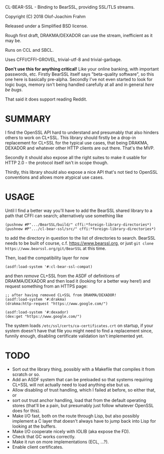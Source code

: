 CL-BEAR-SSL - Binding to BearSSL, providing SSL/TLS streams.

Copyright (C) 2018 Olof-Joachim Frahm

Released under a Simplified BSD license.

Rough first draft, DRAKMA/DEXADOR can use the stream, inefficient as it
may be.

Runs on CCL and SBCL.

Uses CFFI/CFFI-GROVEL, trivial-utf-8 and trivial-garbage.

**Don't use this for anything critical!**  Like your online banking,
with important passwords, etc.  Firstly BearSSL itself says
"beta-quality software", so this one here is basically pre-alpha.
Secondly I've not even started to look for logic bugs, memory isn't
being handled carefully at all and in general *here be bugs*.

That said it does support reading Reddit.

# SUMMARY

I find the OpenSSL API hard to understand and presumably that also
hinders others to work on CL+SSL.  This library should firstly be a
drop-in replacement for CL+SSL for the typical use cases, that being
DRAKMA, DEXADOR and whatever other HTTP clients are out there.  That's
the MVP.

Secondly it should also expose all the right suites to make it usable
for HTTP 2.0 - the protocol itself isn't in scope though.

Thirdly, this library should also expose a nice API that's not tied to
OpenSSL conventions and allows more atypical use cases.

# USAGE

Until I find a better way you'll have to add the BearSSL shared library
to a path that CFFI can search; alternatively use something like

    (pushnew #P".../BearSSL/build/" cffi:*foreign-library-directories*)
    (pushnew #P".../cl-bear-ssl/src/" cffi:*foreign-library-directories*)

to add the directory in question to the list of directories to search.
BearSSL needs to be built of course, c.f. https://www.bearssl.org, or
just `git clone https://www.bearssl.org/git/BearSSL` at this time.

Then, load the compatibility layer for now

    (asdf:load-system '#:cl-bear-ssl-compat)

and then *remove* CL+SSL from the ASDF of definitions of DRAKMA/DEXADOR
and then load it (looking for a better way here!) and request something
from an HTTPS page:

    ;; after having removed CL+SSL from DRAKMA/DEXADOR!
    (asdf:load-system '#:drakma)
    (drakma:http-request "https://www.google.com/")

    (asdf:load-system '#:dexador)
    (dex:get "https://www.google.com/")

The system loads `/etc/ssl/certs/ca-certificates.crt` on startup, if
your system doesn't have that file you might need to find a replacement
since, funnily enough, disabling certificate validation isn't
implemented yet.

# TODO

- Sort out the library thing, possibly with a Makefile that compiles it
  from scratch or so.
- Add an ASDF system that can be preloaded so that systems requiring
  CL+SSL will not actually need to load anything else but us.
- Allow disabling of trust handling, which I failed at before, so either
  that, or
- sort out trust anchor handling, load that from the default operating
  stores (that'll be a pain, but presumably just follow whatever OpenSSL
  does for this).
- Make I/O fast, both on the route through Lisp, but also possibly
  implement a C layer that doesn't always have to jump back into Lisp
  for looking at the buffers.
- Make I/O cooperate nicely with IOLIB (aka expose the FD).
- Check that GC works correctly.
- Make it run on more implementations (ECL, ...?).
- Enable client certificates.
